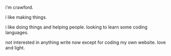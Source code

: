 <p>i'm crawford.</p>
<p>                  i like making things.</p>
<p>                                          i like doing things and helping people. looking to learn some coding languages. </p>
<p>                                          </p>
                                          not interested in anything write now except for coding my own website. love and light.</p>

<!---
m-organ/m-organ is a ✨ special ✨ repository because its `README.md` (this file) appears on your GitHub profile.
You can click the Preview link to take a look at your changes.
--->
